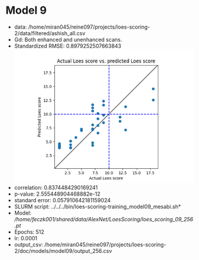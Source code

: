 # Model 9
* data: /home/miran045/reine097/projects/loes-scoring-2/data/filtered/ashish_all.csv
* Gd: Both enhanced and unenhanced scans.
* Standardized RMSE: 0.8979252507663843
![Model 9](./correlation_256.png "Model 7")
* correlation:    0.8374484290169241
* p-value:        2.555448904468882e-12
* standard error: 0.057910642181159024
* SLURM script: ../../../bin/loes-scoring-training_model09_mesabi.sh*
* Model: */home/feczk001/shared/data/AlexNet/LoesScoring/loes_scoring_09_256.pt*
* Epochs: 512
* lr: 0.0001
* output_csv: /home/miran045/reine097/projects/loes-scoring-2/doc/models/model09/output_256.csv
